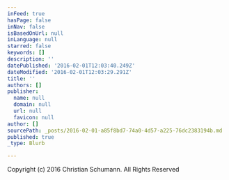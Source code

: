 ```yaml
---
inFeed: true
hasPage: false
inNav: false
isBasedOnUrl: null
inLanguage: null
starred: false
keywords: []
description: ''
datePublished: '2016-02-01T12:03:40.249Z'
dateModified: '2016-02-01T12:03:29.291Z'
title: ''
authors: []
publisher:
  name: null
  domain: null
  url: null
  favicon: null
author: []
sourcePath: _posts/2016-02-01-a85f8bd7-74a0-4d57-a225-76dc2383194b.md
published: true
_type: Blurb

---
```

Copyright (c) 2016 Christian Schumann. All Rights Reserved